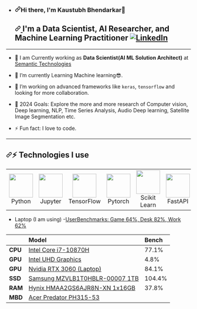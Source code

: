 <!---
Kaustubh1506/Kaustubh1506 is a ✨ special ✨ repository because its `README.md` (this file) appears on your GitHub profile.
You can click the Preview link to take a look at your changes.
--->
<article class="markdown-body entry-content container-lg f5" itemprop="text"><ul dir="auto">
<li>
<h3 dir="auto"><a id="user-content-hi-there-im-kaustubh-bhendarkar" class="anchor" aria-hidden="true" tabindex="-1" href="#hi-there-im-kaustubh-bhendarkar"><svg class="octicon octicon-link" viewBox="0 0 16 16" version="1.1" width="16" height="16" aria-hidden="true"><path d="m7.775 3.275 1.25-1.25a3.5 3.5 0 1 1 4.95 4.95l-2.5 2.5a3.5 3.5 0 0 1-4.95 0 .751.751 0 0 1 .018-1.042.751.751 0 0 1 1.042-.018 1.998 1.998 0 0 0 2.83 0l2.5-2.5a2.002 2.002 0 0 0-2.83-2.83l-1.25 1.25a.751.751 0 0 1-1.042-.018.751.751 0 0 1-.018-1.042Zm-4.69 9.64a1.998 1.998 0 0 0 2.83 0l1.25-1.25a.751.751 0 0 1 1.042.018.751.751 0 0 1 .018 1.042l-1.25 1.25a3.5 3.5 0 1 1-4.95-4.95l2.5-2.5a3.5 3.5 0 0 1 4.95 0 .751.751 0 0 1-.018 1.042.751.751 0 0 1-1.042.018 1.998 1.998 0 0 0-2.83 0l-2.5 2.5a1.998 1.998 0 0 0 0 2.83Z"></path></svg></a>Hi there, I'm Kaustubh Bhendarkar👋</h3>
<h2 dir="auto">
  <a id="user-content-im-a-data-scientist-ai-researcher-machine-learning-practitioner-" class="anchor" aria-hidden="true" tabindex="-1" href="#im-a-data-scientist-ai-researcher-machine-learning-practitioner-">
    <svg class="octicon octicon-link" viewBox="0 0 16 16" version="1.1" width="16" height="16" aria-hidden="true">
      <path d="m7.775 3.275 1.25-1.25a3.5 3.5 0 1 1 4.95 4.95l-2.5 2.5a3.5 3.5 0 0 1-4.95 0 .751.751 0 0 1 .018-1.042.751.751 0 0 1 1.042-.018 1.998 1.998 0 0 0 2.83 0l2.5-2.5a2.002 2.002 0 0 0-2.83-2.83l-1.25 1.25a.751.751 0 0 1-1.042-.018.751.751 0 0 1-.018-1.042Zm-4.69 9.64a1.998 1.998 0 0 0 2.83 0l1.25-1.25a.751.751 0 0 1 1.042.018.751.751 0 0 1 .018 1.042l-1.25 1.25a3.5 3.5 0 1 1-4.95-4.95l2.5-2.5a3.5 3.5 0 0 1 4.95 0 .751.751 0 0 1-.018 1.042.751.751 0 0 1-1.042.018 1.998 1.998 0 0 0-2.83 0l-2.5 2.5a1.998 1.998 0 0 0 0 2.83Z"></path>
    </svg>
  </a>
  I'm a Data Scientist, AI Researcher, and Machine Learning Practitioner
  <a href="https://www.linkedin.com/in/kaustubh-bhendarkar-gis-data-analyst" rel="nofollow">
    <img src="https://img.shields.io/badge/linkedin-%230077B5.svg?style=for-the-badge&amp;logo=linkedin&amp;logoColor=white" alt="LinkedIn" style="max-width: 100%;">
  </a>
</h2>
</li>
</ul>

<hr>
<ul dir="auto">
<li>🔭 I am Currently working as <strong>Data Scientist(AI ML Solution Architect)</strong> at <a href="https://www.semantictech.in" rel="nofollow">Semantic Technologies</a></li>
</ul>
<ul dir="auto">
<li>
<p dir="auto">🌱 I’m currently Learning Machine learning😎.</p>
</li>
<li>
<p dir="auto">👯 I’m working on advanced frameworks like <code>keras</code>, <code>tensorflow</code> and looking for more collaboration.</p>
</li>
<li>
<p dir="auto">🥅 2024 Goals: Explore the more and more research of Computer vision, Deep learning, NLP, Time Series Analysis, Audio Deep learning, Satellite Image Segmentation etc.</p>
</li>
<li>
<p dir="auto">⚡ Fun fact: I love to code.</p>
</li>
</ul>
<hr></hr>

<h2 dir="auto"><a id="user-content--technologies-i-use" class="anchor" aria-hidden="true" tabindex="-1" href="#-technologies-i-use"><svg class="octicon octicon-link" viewBox="0 0 16 16" version="1.1" width="16" height="16" aria-hidden="true"><path d="m7.775 3.275 1.25-1.25a3.5 3.5 0 1 1 4.95 4.95l-2.5 2.5a3.5 3.5 0 0 1-4.95 0 .751.751 0 0 1 .018-1.042.751.751 0 0 1 1.042-.018 1.998 1.998 0 0 0 2.83 0l2.5-2.5a2.002 2.002 0 0 0-2.83-2.83l-1.25 1.25a.751.751 0 0 1-1.042-.018.751.751 0 0 1-.018-1.042Zm-4.69 9.64a1.998 1.998 0 0 0 2.83 0l1.25-1.25a.751.751 0 0 1 1.042.018.751.751 0 0 1 .018 1.042l-1.25 1.25a3.5 3.5 0 1 1-4.95-4.95l2.5-2.5a3.5 3.5 0 0 1 4.95 0 .751.751 0 0 1-.018 1.042.751.751 0 0 1-1.042.018 1.998 1.998 0 0 0-2.83 0l-2.5 2.5a1.998 1.998 0 0 0 0 2.83Z"></path></svg></a>⚡ Technologies I use</h2>

<div align="center" dir="auto">
<table align="center">
    <tbody><tr>
        <td align="center" width="140" height="112.43">
            <a target="_blank" rel="noopener noreferrer" href="/ashishpatel26/ashishpatel26/blob/main/assets/icons/python.jpeg"><img src="/ashishpatel26/ashishpatel26/raw/main/assets/icons/python.jpeg" width="65px" style="max-width: 100%;"></a>
            <br> Python
        </td>
        <td align="center" width="140" height="112.43">
            <a target="_blank" rel="noopener noreferrer" href="/ashishpatel26/ashishpatel26/blob/main/assets/icons/jupyter.png"><img src="/ashishpatel26/ashishpatel26/raw/main/assets/icons/jupyter.png" width="65px" style="max-width: 100%;"></a>
            <br> Jupyter
        </td>
        <td align="center" width="140" height="112.43">
            <a target="_blank" rel="noopener noreferrer" href="/ashishpatel26/ashishpatel26/blob/main/assets/icons/tensorflow.png"><img src="/ashishpatel26/ashishpatel26/raw/main/assets/icons/tensorflow.png" width="65px" style="max-width: 100%;"></a>
            <br> TensorFlow
        </td>
        <td align="center" width="140" height="112.43">
            <a target="_blank" rel="noopener noreferrer" href="/ashishpatel26/ashishpatel26/blob/main/assets/icons/pytorch.png"><img src="/ashishpatel26/ashishpatel26/raw/main/assets/icons/pytorch.png" width="65px" style="max-width: 100%;"></a>
            <br> Pytorch
        </td>
        <td align="center" width="140" height="112.43">
            <a target="_blank" rel="noopener noreferrer" href="/ashishpatel26/ashishpatel26/blob/main/assets/icons/scikitlearn.png"><img src="/ashishpatel26/ashishpatel26/raw/main/assets/icons/scikitlearn.png" width="65px" style="max-width: 100%;"></a>
            <br> Scikit Learn
        </td>
        <td align="center" width="140" height="112.43">
            <a target="_blank" rel="noopener noreferrer" href="/ashishpatel26/ashishpatel26/blob/main/assets/icons/fastapi.png"><img src="/ashishpatel26/ashishpatel26/raw/main/assets/icons/fastapi.png" width="65px" style="max-width: 100%;"></a>
            <br> FastAPI
        </td>
        <td align="center" width="140" height="112.43">
            <a target="_blank" rel="noopener noreferrer" href="/ashishpatel26/ashishpatel26/blob/main/assets/icons/docker.png"><img src="/ashishpatel26/ashishpatel26/raw/main/assets/icons/docker.png" width="65px" style="max-width: 100%;"></a>
            <br> Docker
        </td>
    </tr>
</tbody></table>
</div>
<ul dir="auto">
<li>Laptop (I am using)
-<a href="https://www.userbenchmark.com/UserRun/54001935" rel="nofollow">UserBenchmarks: Game 64%, Desk 82%, Work 62%</a></li>
</ul>
<table>
<thead>
<tr>
<th align="left"></th>
<th align="left">Model</th>
<th align="left">Bench</th>
</tr>
</thead>
<tbody>
<tr>
<td align="left"><strong>CPU</strong></td>
<td align="left"><a href="https://cpu.userbenchmark.com/SpeedTest/1322918/IntelR-CoreTM-i7-10870H-CPU---220GHz" rel="nofollow">Intel Core i7-10870H</a></td>
<td align="left">77.1%</td>
</tr>
<tr>
<td align="left"><strong>GPU</strong></td>
<td align="left"><a href="https://gpu.userbenchmark.com/SpeedTest/1027883/IntelR-UHD-Graphics" rel="nofollow">Intel UHD Graphics</a></td>
<td align="left">4.8%</td>
</tr>
<tr>
<td align="left"><strong>GPU</strong></td>
<td align="left"><a href="https://gpu.userbenchmark.com/SpeedTest/1452971/NVIDIA-GeForce-RTX-3060-Laptop-GPU" rel="nofollow">Nvidia RTX 3060 (Laptop)</a></td>
<td align="left">84.1%</td>
</tr>
<tr>
<td align="left"><strong>SSD</strong></td>
<td align="left"><a href="https://ssd.userbenchmark.com/SpeedTest/963042/SAMSUNG-MZVLB1T0HBLR-00007" rel="nofollow">Samsung MZVLB1T0HBLR-00007 1TB</a></td>
<td align="left">104.4%</td>
</tr>
<tr>
<td align="left"><strong>RAM</strong></td>
<td align="left"><a href="https://ram.userbenchmark.com/SpeedTest/1166099/Hynix-HMAA2GS6AJR8N-XN-1x16GB" rel="nofollow">Hynix HMAA2GS6AJR8N-XN 1x16GB</a></td>
<td align="left">37.8%</td>
</tr>
<tr>
<td align="left"><strong>MBD</strong></td>
<td align="left"><a href="https://www.userbenchmark.com/System/Acer-Predator-PH315-53/193818" rel="nofollow">Acer Predator PH315-53</a></td>
<td align="left"></td>
</tr>
</tbody>
</table>
</article>
